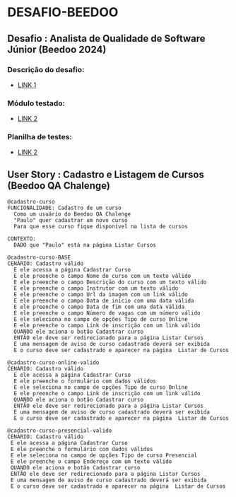 # DESAFIO-BEEDOO
## Desafio : Analista de Qualidade de Software Júnior (Beedoo 2024)


### Descrição do desafio:
- [LINK 1](https://complex-night-ddb.notion.site/Desafio-Analista-de-Qualidade-de-Software-J-nior-5cef7366f66b41e890aada4d3f47f36f)

### Módulo testado:
- [LINK 2](https://creative-sherbet-a51eac.netlify.app/)

### Planilha de testes:
- [LINK 2](https://creative-sherbet-a51eac.netlify.app/)
  
## User Story : Cadastro e Listagem de Cursos (Beedoo QA Chalenge)

```
@cadastro-curso
FUNCIONALIDADE: Cadastro de um curso
  Como um usuário do Beedoo QA Chalenge
  "Paulo" quer cadastrar um novo curso
  Para que esse curso fique disponível na lista de cursos

CONTEXTO:
  DADO que "Paulo" está na página Listar Cursos
```

```
@cadastro-curso-BASE
CENÁRIO: Cadastro válido
  E ele acessa a página Cadastrar Curso
  E ele preenche o campo Nome do curso com um texto válido
  E ele preenche o campo Descrição do curso com um texto válido
  E ele preenche o campo Instrutor com um texto válido
  E ele preenche o campo Url da imagem com um link válido
  E ele preenche o campo Data de inicio com uma data válida
  E ele preenche o campo Data de fim com uma data válida
  E ele preenche o campo Número de vagas com um número válido
  E ele seleciona no campo de opções Tipo de curso Online
  E ele preenche o campo Link de inscrição com um link válido
  QUANDO ele aciona o botão Cadastrar curso
  ENTÃO ele deve ser redirecionado para a página Listar Cursos
  E uma mensagem de aviso de curso cadastrado deverá ser exibida
  E o curso deve ser cadastrado e aparecer na página  Listar de Cursos
```

```
@cadastro-curso-online-valido
CENÁRIO: Cadastro válido
  E ele acessa a página Cadastrar Curso
  E ele preenche o formulário com dados válidos
  E ele seleciona no campo de opções Tipo de curso Online
  E ele preenche o campo Link de inscrição com um link válido
  QUANDO ele aciona o botão Cadastrar curso
  ENTÃO ele deve ser redirecionado para a página Listar Cursos
  E uma mensagem de aviso de curso cadastrado deverá ser exibida
  E o curso deve ser cadastrado e aparecer na página  Listar de Cursos
```

 ```
@cadastro-curso-presencial-valido
CENÁRIO: Cadastro válido
  E ele acessa a página Cadastrar Curso
  E ele preenche o formulário com dados válidos
  E ele seleciona no campo de opções Tipo de curso Presencial
  E ele preenche o campo Endereço com um texto válido
  QUANDO ele aciona o botão Cadastrar curso
  ENTÃO ele deve ser redirecionado para a página Listar Cursos
  E uma mensagem de aviso de curso cadastrado deverá ser exibida
  E o curso deve ser cadastrado e aparecer na página  Listar de Cursos
```
